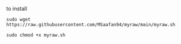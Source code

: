 to install 

```
sudo wget https://raw.githubusercontent.com/MSaafan94/myraw/main/myraw.sh
```

```
sudo chmod +x myraw.sh
```
